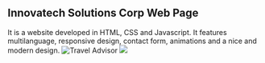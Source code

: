 ## Innovatech Solutions Corp Web Page
It is a website developed in HTML, CSS and Javascript. It features multilanguage, responsive design, contact form, animations and a nice and modern design.
![Travel Advisor](https://i.imgur.com/1hLOEM7.png)
![](https://i.imgur.com/aW8J08g.png)
